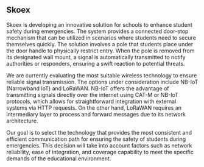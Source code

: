 ## Skoex

Skoex is developing an innovative solution for schools to enhance student safety during emergencies. The system provides a connected door-stop mechanism that can be utilized in scenarios where students need to secure themselves quickly. The solution involves a pole that students place under the door handle to physically restrict entry. When the pole is removed from its designated wall mount, a signal is automatically transmitted to notify authorities or responders, ensuring a swift reaction to potential threats.

We are currently evaluating the most suitable wireless technology to ensure reliable signal transmission. The options under consideration include NB-IoT (Narrowband IoT) and LoRaWAN. NB-IoT offers the advantage of transmitting signals directly over the internet using CAT-M or NB-IoT protocols, which allows for straightforward integration with external systems via HTTP requests. On the other hand, LoRaWAN requires an intermediary layer to process and forward messages due to its network architecture.

Our goal is to select the technology that provides the most consistent and efficient communication path for ensuring the safety of students during emergencies. This decision will take into account factors such as network reliability, ease of integration, and coverage capability to meet the specific demands of the educational environment.
